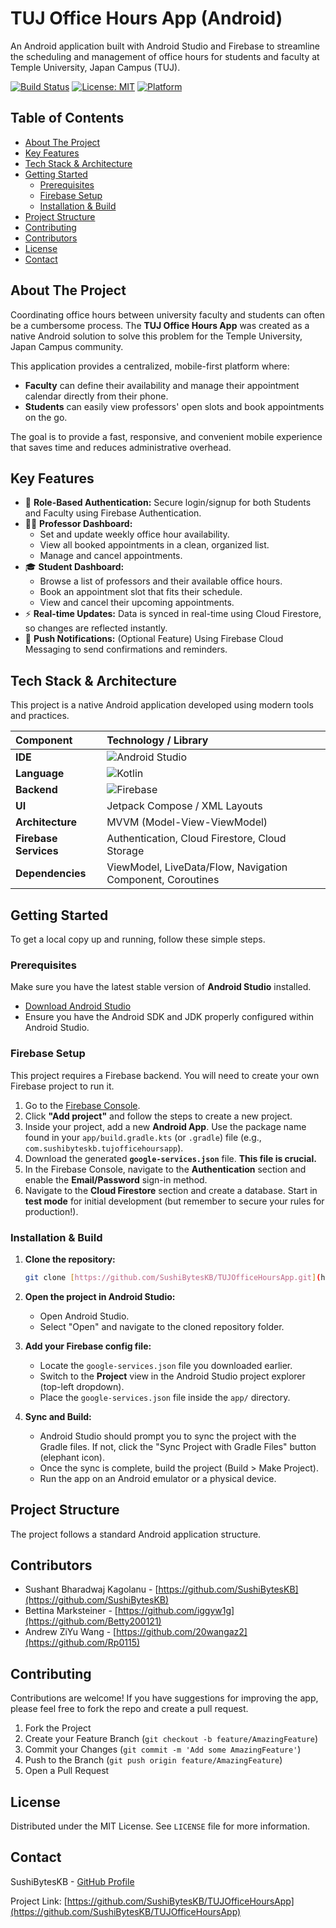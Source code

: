 # TUJ Office Hours App (Android)

An Android application built with Android Studio and Firebase to streamline the scheduling and management of office hours for students and faculty at Temple University, Japan Campus (TUJ).

[![Build Status](https://img.shields.io/badge/build-passing-brightgreen)](https://github.com/SushiBytesKB/TUJOfficeHoursApp)
[![License: MIT](https://img.shields.io/badge/License-MIT-yellow.svg)](https://opensource.org/licenses/MIT)
[![Platform](https://img.shields.io/badge/Platform-Android-3DDC84.svg?style=flat&logo=android)](https://www.android.com/)

## Table of Contents

- [About The Project](#about-the-project)
- [Key Features](#key-features)
- [Tech Stack & Architecture](#tech-stack--architecture)
- [Getting Started](#getting-started)
  - [Prerequisites](#prerequisites)
  - [Firebase Setup](#firebase-setup)
  - [Installation & Build](#installation--build)
- [Project Structure](#project-structure)
- [Contributing](#contributing)
- [Contributors](#contributors)
- [License](#license)
- [Contact](#contact)

## About The Project

Coordinating office hours between university faculty and students can often be a cumbersome process. The **TUJ Office Hours App** was created as a native Android solution to solve this problem for the Temple University, Japan Campus community.

This application provides a centralized, mobile-first platform where:
* **Faculty** can define their availability and manage their appointment calendar directly from their phone.
* **Students** can easily view professors' open slots and book appointments on the go.

The goal is to provide a fast, responsive, and convenient mobile experience that saves time and reduces administrative overhead.

## Key Features

* 👤 **Role-Based Authentication:** Secure login/signup for both Students and Faculty using Firebase Authentication.
* 👨‍🏫 **Professor Dashboard:**
    * Set and update weekly office hour availability.
    * View all booked appointments in a clean, organized list.
    * Manage and cancel appointments.
* 🎓 **Student Dashboard:**
    * Browse a list of professors and their available office hours.
    * Book an appointment slot that fits their schedule.
    * View and cancel their upcoming appointments.
* ⚡ **Real-time Updates:** Data is synced in real-time using Cloud Firestore, so changes are reflected instantly.
* 🔔 **Push Notifications:** (Optional Feature) Using Firebase Cloud Messaging to send confirmations and reminders.

## Tech Stack & Architecture

This project is a native Android application developed using modern tools and practices.

| Component | Technology / Library |
| :--- | :--- |
| **IDE** | ![Android Studio](https://img.shields.io/badge/Android%20Studio-3DDC84.svg?style=for-the-badge&logo=android-studio&logoColor=white) |
| **Language** | ![Kotlin](https://img.shields.io/badge/Kotlin-7F52FF.svg?style=for-the-badge&logo=kotlin&logoColor=white) |
| **Backend** | ![Firebase](https://img.shields.io/badge/Firebase-FFCA28.svg?style=for-the-badge&logo=firebase&logoColor=black) |
| **UI** | Jetpack Compose / XML Layouts |
| **Architecture** | MVVM (Model-View-ViewModel) |
| **Firebase Services**| Authentication, Cloud Firestore, Cloud Storage |
| **Dependencies** | ViewModel, LiveData/Flow, Navigation Component, Coroutines |


## Getting Started

To get a local copy up and running, follow these simple steps.

### Prerequisites

Make sure you have the latest stable version of **Android Studio** installed.
* [Download Android Studio](https://developer.android.com/studio)
* Ensure you have the Android SDK and JDK properly configured within Android Studio.

### Firebase Setup

This project requires a Firebase backend. You will need to create your own Firebase project to run it.

1.  Go to the [Firebase Console](https://console.firebase.google.com/).
2.  Click **"Add project"** and follow the steps to create a new project.
3.  Inside your project, add a new **Android App**. Use the package name found in your `app/build.gradle.kts` (or `.gradle`) file (e.g., `com.sushibyteskb.tujofficehoursapp`).
4.  Download the generated **`google-services.json`** file. **This file is crucial.**
5.  In the Firebase Console, navigate to the **Authentication** section and enable the **Email/Password** sign-in method.
6.  Navigate to the **Cloud Firestore** section and create a database. Start in **test mode** for initial development (but remember to secure your rules for production!).

### Installation & Build

1.  **Clone the repository:**
    ```sh
    git clone [https://github.com/SushiBytesKB/TUJOfficeHoursApp.git](https://github.com/SushiBytesKB/TUJOfficeHoursApp.git)
    ```

2.  **Open the project in Android Studio:**
    * Open Android Studio.
    * Select "Open" and navigate to the cloned repository folder.

3.  **Add your Firebase config file:**
    * Locate the `google-services.json` file you downloaded earlier.
    * Switch to the **Project** view in the Android Studio project explorer (top-left dropdown).
    * Place the `google-services.json` file inside the `app/` directory.

4.  **Sync and Build:**
    * Android Studio should prompt you to sync the project with the Gradle files. If not, click the "Sync Project with Gradle Files" button (elephant icon).
    * Once the sync is complete, build the project (Build > Make Project).
    * Run the app on an Android emulator or a physical device.

## Project Structure

The project follows a standard Android application structure.

## Contributors
- Sushant Bharadwaj Kagolanu - [https://github.com/SushiBytesKB](https://github.com/SushiBytesKB)
- Bettina Marksteiner - [https://github.com/iggyw1g](https://github.com/Betty200121)
- Andrew ZiYu Wang - [https://github.com/20wangaz2](https://github.com/Rp0115)

## Contributing

Contributions are welcome! If you have suggestions for improving the app, please feel free to fork the repo and create a pull request.

1.  Fork the Project
2.  Create your Feature Branch (`git checkout -b feature/AmazingFeature`)
3.  Commit your Changes (`git commit -m 'Add some AmazingFeature'`)
4.  Push to the Branch (`git push origin feature/AmazingFeature`)
5.  Open a Pull Request

## License

Distributed under the MIT License. See `LICENSE` file for more information.

## Contact

SushiBytesKB - [GitHub Profile](https://github.com/SushiBytesKB)

Project Link: [https://github.com/SushiBytesKB/TUJOfficeHoursApp](https://github.com/SushiBytesKB/TUJOfficeHoursApp)


